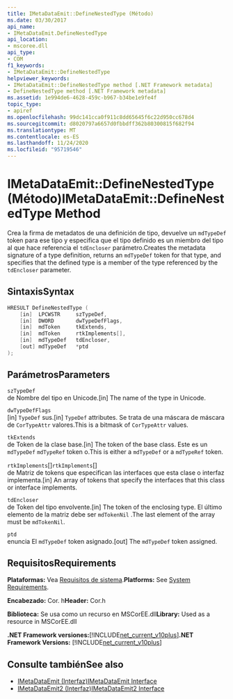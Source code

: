 ```yaml
---
title: IMetaDataEmit::DefineNestedType (Método)
ms.date: 03/30/2017
api_name:
- IMetaDataEmit.DefineNestedType
api_location:
- mscoree.dll
api_type:
- COM
f1_keywords:
- IMetaDataEmit::DefineNestedType
helpviewer_keywords:
- IMetaDataEmit::DefineNestedType method [.NET Framework metadata]
- DefineNestedType method [.NET Framework metadata]
ms.assetid: 1e994de6-4628-459c-b967-b34be1e9fe4f
topic_type:
- apiref
ms.openlocfilehash: 99dc141cca0f911c8dd65645f6c22d950cc678d4
ms.sourcegitcommit: d8020797a6657d0fbbdff362b80300815f682f94
ms.translationtype: MT
ms.contentlocale: es-ES
ms.lasthandoff: 11/24/2020
ms.locfileid: "95719546"
---
```

# <a name="imetadataemitdefinenestedtype-method"></a><span data-ttu-id="a52ac-102">IMetaDataEmit::DefineNestedType (Método)</span><span class="sxs-lookup"><span data-stu-id="a52ac-102">IMetaDataEmit::DefineNestedType Method</span></span>

<span data-ttu-id="a52ac-103">Crea la firma de metadatos de una definición de tipo, devuelve un `mdTypeDef` token para ese tipo y especifica que el tipo definido es un miembro del tipo al que hace referencia el `tdEncloser` parámetro.</span><span class="sxs-lookup"><span data-stu-id="a52ac-103">Creates the metadata signature of a type definition, returns an `mdTypeDef` token for that type, and specifies that the defined type is a member of the type referenced by the `tdEncloser` parameter.</span></span>  
  
## <a name="syntax"></a><span data-ttu-id="a52ac-104">Sintaxis</span><span class="sxs-lookup"><span data-stu-id="a52ac-104">Syntax</span></span>  
  
```cpp  
HRESULT DefineNestedType (
    [in]  LPCWSTR     szTypeDef,  
    [in]  DWORD       dwTypeDefFlags,
    [in]  mdToken     tkExtends,
    [in]  mdToken     rtkImplements[],
    [in]  mdTypeDef   tdEncloser,
    [out] mdTypeDef   *ptd  
);  
```  
  
## <a name="parameters"></a><span data-ttu-id="a52ac-105">Parámetros</span><span class="sxs-lookup"><span data-stu-id="a52ac-105">Parameters</span></span>  

 `szTypeDef`  
 <span data-ttu-id="a52ac-106">de Nombre del tipo en Unicode.</span><span class="sxs-lookup"><span data-stu-id="a52ac-106">[in] The name of the type in Unicode.</span></span>  
  
 `dwTypeDefFlags`  
 <span data-ttu-id="a52ac-107">[in] `TypeDef` sus.</span><span class="sxs-lookup"><span data-stu-id="a52ac-107">[in] `TypeDef` attributes.</span></span> <span data-ttu-id="a52ac-108">Se trata de una máscara de máscara de `CorTypeAttr` valores.</span><span class="sxs-lookup"><span data-stu-id="a52ac-108">This is a bitmask of `CorTypeAttr` values.</span></span>  
  
 `tkExtends`  
 <span data-ttu-id="a52ac-109">de Token de la clase base.</span><span class="sxs-lookup"><span data-stu-id="a52ac-109">[in] The token of the base class.</span></span> <span data-ttu-id="a52ac-110">Este es un `mdTypeDef` `mdTypeRef` token o.</span><span class="sxs-lookup"><span data-stu-id="a52ac-110">This is either a `mdTypeDef` or a `mdTypeRef` token.</span></span>  
  
 <span data-ttu-id="a52ac-111">`rtkImplements`[]</span><span class="sxs-lookup"><span data-stu-id="a52ac-111">`rtkImplements`[]</span></span>  
 <span data-ttu-id="a52ac-112">de Matriz de tokens que especifican las interfaces que esta clase o interfaz implementa.</span><span class="sxs-lookup"><span data-stu-id="a52ac-112">[in] An array of tokens that specify the interfaces that this class or interface implements.</span></span>  
  
 `tdEncloser`  
 <span data-ttu-id="a52ac-113">de Token del tipo envolvente.</span><span class="sxs-lookup"><span data-stu-id="a52ac-113">[in] The token of the enclosing type.</span></span> <span data-ttu-id="a52ac-114">El último elemento de la matriz debe ser `mdTokenNil` .</span><span class="sxs-lookup"><span data-stu-id="a52ac-114">The last element of the array must be `mdTokenNil`.</span></span>  
  
 `ptd`  
 <span data-ttu-id="a52ac-115">enuncia El `mdTypeDef` token asignado.</span><span class="sxs-lookup"><span data-stu-id="a52ac-115">[out] The `mdTypeDef` token assigned.</span></span>  
  
## <a name="requirements"></a><span data-ttu-id="a52ac-116">Requisitos</span><span class="sxs-lookup"><span data-stu-id="a52ac-116">Requirements</span></span>  

 <span data-ttu-id="a52ac-117">**Plataformas:** Vea [Requisitos de sistema](../../get-started/system-requirements.md).</span><span class="sxs-lookup"><span data-stu-id="a52ac-117">**Platforms:** See [System Requirements](../../get-started/system-requirements.md).</span></span>  
  
 <span data-ttu-id="a52ac-118">**Encabezado:** Cor. h</span><span class="sxs-lookup"><span data-stu-id="a52ac-118">**Header:** Cor.h</span></span>  
  
 <span data-ttu-id="a52ac-119">**Biblioteca:** Se usa como un recurso en MSCorEE.dll</span><span class="sxs-lookup"><span data-stu-id="a52ac-119">**Library:** Used as a resource in MSCorEE.dll</span></span>  
  
 <span data-ttu-id="a52ac-120">**.NET Framework versiones:**[!INCLUDE[net_current_v10plus](../../../../includes/net-current-v10plus-md.md)]</span><span class="sxs-lookup"><span data-stu-id="a52ac-120">**.NET Framework Versions:** [!INCLUDE[net_current_v10plus](../../../../includes/net-current-v10plus-md.md)]</span></span>  
  
## <a name="see-also"></a><span data-ttu-id="a52ac-121">Consulte también</span><span class="sxs-lookup"><span data-stu-id="a52ac-121">See also</span></span>

- [<span data-ttu-id="a52ac-122">IMetaDataEmit (Interfaz)</span><span class="sxs-lookup"><span data-stu-id="a52ac-122">IMetaDataEmit Interface</span></span>](imetadataemit-interface.md)
- [<span data-ttu-id="a52ac-123">IMetaDataEmit2 (Interfaz)</span><span class="sxs-lookup"><span data-stu-id="a52ac-123">IMetaDataEmit2 Interface</span></span>](imetadataemit2-interface.md)
